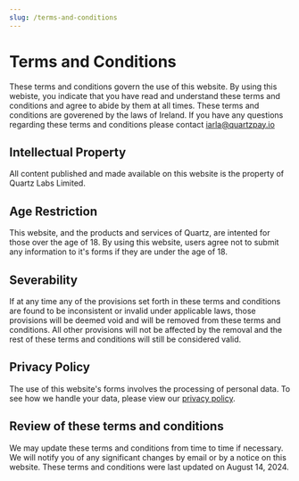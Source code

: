 ```yaml
---
slug: /terms-and-conditions
---
```


# Terms and Conditions

These terms and conditions govern the use of this website. By using this webiste, you indicate that you have read and understand these terms and conditions and agree to abide by them at all times. These terms and conditions are goverened by the laws of Ireland. If you have any questions regarding these terms and conditions please contact [iarla@quartzpay.io](mailto:iarla@quartzpay.io)

## Intellectual Property

All content published and made available on this website is the property of Quartz Labs Limited.

## Age Restriction

This website, and the products and services of Quartz, are intented for those over the age of 18. By using this website, users agree not to submit any information to it's forms if they are under the age of 18.

## Severability

If at any time any of the provisions set forth in these terms and conditions are found to be inconsistent or invalid under applicable laws, those provisions will be deemed void and will be removed from these terms and conditions. All other provisions will not be affected by the removal and the rest of these terms and conditions will still be considered valid.

## Privacy Policy

The use of this website's forms involves the processing of personal data. To see how we handle your data, please view our [privacy policy](./privacy-policy).

## Review of these terms and conditions

We may update these terms and conditions from time to time if necessary. We will notify you of any significant changes by email or by a notice on this website. These terms and conditions were last updated on August 14, 2024.
